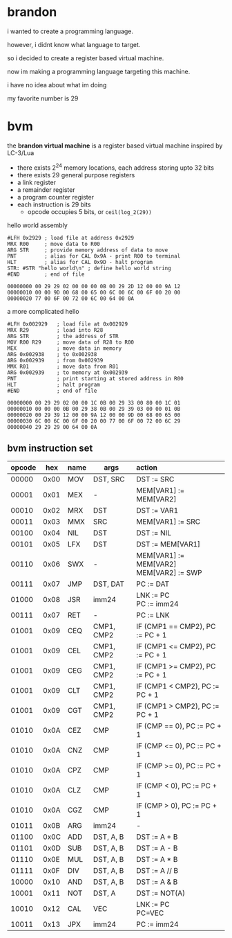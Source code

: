 # brandon
i wanted to create a programming language.

however, i didnt know what language to target.

so i decided to create a register based virtual machine.

now im making a programming language targeting this machine.

i have no idea about what im doing

my favorite number is 29

# bvm
the **brandon virtual machine** is a register based virtual machine inspired by LC-3/Lua
- there exists 2<sup>24</sup> memory locations, each address storing upto 32 bits
- there exists 29 general purpose registers
- a link register
- a remainder register
- a program counter register
- each instruction is 29 bits
    - opcode occupies 5 bits, or `ceil(log_2(29))`

hello world assembly
```
#LFH 0x2929 ; load file at address 0x2929
MRX R00     ; move data to R00
ARG STR     ; provide memory address of data to move
PNT         ; alias for CAL 0x9A - print R00 to terminal
HLT         ; alias for CAL 0x9D - halt program
STR: #STR "hello world\n" ; define hello world string
#END        ; end of file
```
```
00000000 00 29 29 02 00 00 00 0B 00 29 2D 12 00 00 9A 12
00000010 00 00 9D 00 68 00 65 00 6C 00 6C 00 6F 00 20 00
00000020 77 00 6F 00 72 00 6C 00 64 00 0A
```

a more complicated hello
```
#LFH 0x002929   ; load file at 0x002929
MRX R29         ; load into R28
ARG STR         ; the address of STR
MOV R00 R29     ; move data of R28 to R00
MEX             ; move data in memory
ARG 0x002938    ; to 0x002938
ARG 0x002939    ; from 0x002939
MMX R01         ; move data from R01
ARG 0x002939    ; to memory at 0x002939
PNT             ; print starting at stored address in R00
HLT             ; halt program
#END            ; end of file
```
```
00000000 00 29 29 02 00 00 1C 0B 00 29 33 00 80 00 1C 01
00000010 00 00 00 0B 00 29 38 0B 00 29 39 03 00 00 01 0B
00000020 00 29 39 12 00 00 9A 12 00 00 9D 00 68 00 65 00
00000030 6C 00 6C 00 6F 00 20 00 77 00 6F 00 72 00 6C 29
00000040 29 29 29 00 64 00 0A
```

## bvm instruction set
| opcode | hex | name | args | action |
| - | - | :--  | - | :-- |
| 00000 | 0x00 | MOV | DST, SRC | DST := SRC |
| 00001 | 0x01 | MEX | - | MEM[VAR1] := MEM[VAR2] |
| 00010 | 0x02 | MRX | DST | DST := VAR1 |
| 00011 | 0x03 | MMX | SRC | MEM[VAR1] := SRC
| 00100 | 0x04 | NIL | DST | DST := NIL |
| 00101 | 0x05 | LFX | DST | DST := MEM[VAR1] |
| 00110 | 0x06 | SWX | - | MEM[VAR1] := MEM[VAR2]<br> MEM[VAR2] := SWP |
| 00111 | 0x07 | JMP | DST, DAT | PC := DAT |
| 01000 | 0x08 | JSR | imm24 | LNK := PC<br>PC := imm24 |
| 00111 | 0x07 | RET | - | PC := LNK |
| 01001 | 0x09 | CEQ | CMP1, CMP2 | IF (CMP1 == CMP2), PC := PC + 1 |
| 01001 | 0x09 | CEL | CMP1, CMP2 | IF (CMP1 <= CMP2), PC := PC + 1 |
| 01001 | 0x09 | CEG | CMP1, CMP2 | IF (CMP1 >= CMP2), PC := PC + 1 |
| 01001 | 0x09 | CLT | CMP1, CMP2 | IF (CMP1 < CMP2), PC := PC + 1 |
| 01001 | 0x09 | CGT | CMP1, CMP2 | IF (CMP1 > CMP2), PC := PC + 1 |
| 01010 | 0x0A | CEZ | CMP | IF (CMP == 0), PC := PC + 1 |
| 01010 | 0x0A | CNZ | CMP | IF (CMP <= 0), PC := PC + 1 |
| 01010 | 0x0A | CPZ | CMP | IF (CMP >= 0), PC := PC + 1 |
| 01010 | 0x0A | CLZ | CMP | IF (CMP < 0), PC := PC + 1 |
| 01010 | 0x0A | CGZ | CMP | IF (CMP > 0), PC := PC + 1 |
| 01011 | 0x0B | ARG | imm24 | - |
| 01100 | 0x0C | ADD | DST, A, B | DST := A + B |
| 01101 | 0x0D | SUB | DST, A, B | DST := A - B |
| 01110 | 0x0E | MUL | DST, A, B | DST := A * B |
| 01111 | 0x0F | DIV | DST, A, B | DST := A // B |
| 10000 | 0x10 | AND | DST, A, B | DST := A & B |
| 10001 | 0x11 | NOT | DST, A | DST := NOT(A)
| 10010 | 0x12 | CAL | VEC | LNK := PC<br>PC=VEC |
| 10011 | 0x13 | JPX | imm24 | PC := imm24 |